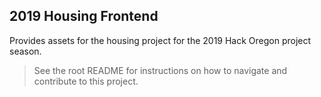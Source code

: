 ## 2019 Housing Frontend

Provides assets for the housing project for the 2019 Hack Oregon project season.

> See the root README for instructions on how to navigate and contribute to this project.
